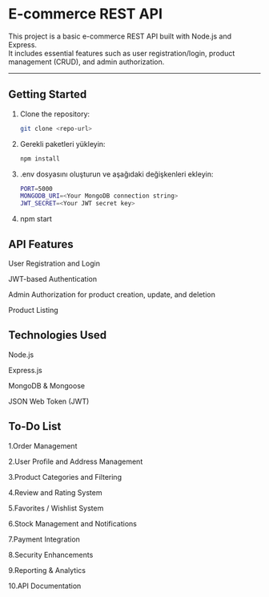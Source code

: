 # E-commerce REST API

This project is a basic e-commerce REST API built with Node.js and Express.  
It includes essential features such as user registration/login, product management (CRUD), and admin authorization.

---

## Getting Started

1. Clone the repository:  
   ```bash
   git clone <repo-url>
2. Gerekli paketleri yükleyin:
   ```bash
   npm install
3. .env dosyasını oluşturun ve aşağıdaki değişkenleri ekleyin:
   ```bash
   PORT=5000
   MONGODB_URI=<Your MongoDB connection string>
   JWT_SECRET=<Your JWT secret key>
4. npm start

## API Features
User Registration and Login

JWT-based Authentication

Admin Authorization for product creation, update, and deletion

Product Listing

## Technologies Used
Node.js

Express.js

MongoDB & Mongoose

JSON Web Token (JWT)

## To-Do List
1.Order Management

2.User Profile and Address Management

3.Product Categories and Filtering

4.Review and Rating System

5.Favorites / Wishlist System

6.Stock Management and Notifications

7.Payment Integration

8.Security Enhancements

9.Reporting & Analytics

10.API Documentation


